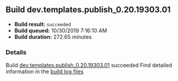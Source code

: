 ## Build dev.templates.publish_0.20.19303.01
- **Build result:** `succeeded`
- **Build queued:** 10/30/2019 7:16:10 AM
- **Build duration:** 272.65 minutes
### Details
Build [dev.templates.publish_0.20.19303.01](https://winappstudio.visualstudio.com/web/build.aspx?pcguid=a4ef43be-68ce-4195-a619-079b4d9834c2&builduri=vstfs%3a%2f%2f%2fBuild%2fBuild%2f31646) succeeded
Find detailed information in the [build log files]()
